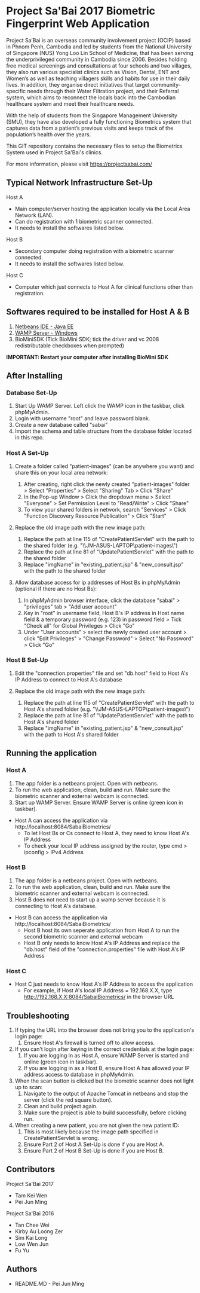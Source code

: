 # Project Sa'Bai 2017 Biometric Fingerprint Web Application
Project Sa’Bai is an overseas community involvement project (OCIP) based in Phnom Penh, Cambodia and led by students from the National University of Singapore (NUS) Yong Loo Lin School of Medicine, that has been serving the underprivileged community in Cambodia since 2006. Besides holding free medical screenings and consultations at four schools and two villages, they also run various specialist clinics such as Vision, Dental, ENT and Women’s as well as teaching villagers skills and habits for use in their daily lives. In addition, they organise direct initiatives that target community-specific needs through their Water Filtration project, and their Referral system, which aims to reconnect the locals back into the Cambodian healthcare system and meet their healthcare needs.

With the help of students from the Singapore Management University (SMU), they have also developed a fully functioning Biometrics system that captures data from a patient’s previous visits and keeps track of the population’s health over the years.

This GIT repository contains the necessary files to setup the Biometrics System used in Project Sa'Bai's clinics.

For more information, please visit https://projectsabai.com/

## Typical Network Infrastructure Set-Up

Host A
- Main computer/server hosting the application locally via the Local Area Network (LAN).
- Can do registration with 1 biometric scanner connected.
- It needs to install the softwares listed below.

Host B
- Secondary computer doing registration with a biometric scanner connected.
- It needs to install the softwares listed below.

Host C
- Computer which just connects to Host A for clinical functions other than registration.

## Softwares required to be installed for Host A & B
1. [Netbeans IDE - Java EE](https://netbeans.org/downloads/)
2. [WAMP Server - Windows](http://www.wampserver.com/en/)
3. BioMiniSDK (Tick BioMini SDK; tick the driver and vc 2008 redistributable checkboxes when prompted)

**IMPORTANT: Restart your computer after installing BioMini SDK**

## After Installing
### Database Set-Up
1. Start Up WAMP Server. Left click the WAMP icon in the taskbar, click phpMyAdmin.
2. Login with username "root" and leave password blank.
3. Create a new database called "sabai"
4. Import the schema and table structure from the database folder located in this repo.

### Host A Set-Up
1. Create a folder called "patient-images" (can be anywhere you want) and share this on your local area network:
    1. After creating, right click the newly created "patient-images" folder > Select "Properties" > Select "Sharing" Tab > Click "Share"
    2. In the Pop-up Window > Click the dropdown menu > Select "Everyone" > Set Permission Level to "Read/Write" > Click "Share"
    3. To view your shared folders in network, search "Services" > Click "Function Discovery Resource Publication" > Click "Start"


2. Replace the old image path with the new image path:
    1. Replace the path at line 115 of "CreatePatientServlet" with the path to the shared folder (e.g. "\\\\JM-ASUS-LAPTOP\\patient-images\\")
    2. Replace the path at line 81 of "UpdatePatientServlet" with the path to the shared folder
    3. Replace "imgName" in "existing_patient.jsp" & "new_consult.jsp" with the path to the shared folder


3. Allow database access for ip addresses of Host Bs in phpMyAdmin (optional if there are no Host Bs):
    1. In phpMyAdmin browser interface, click the database "sabai" > "privileges" tab > "Add user account"
    2. Key in "root" in username field, Host B's IP address in Host name field & a temporary password (e.g. 123) in password field > Tick "Check all" for Global Privileges > Click "Go"
    3. Under "User accounts" > select the newly created user account > click "Edit Privileges" > "Change Password" > Select "No Password" > Click "Go"

### Host B Set-Up
1. Edit the "connection.properties" file and set "db.host" field to Host A's IP Address to connect to Host A's database


2. Replace the old image path with the new image path:
    1. Replace the path at line 115 of "CreatePatientServlet" with the path to Host A's shared folder (e.g. "\\\\JM-ASUS-LAPTOP\\patient-images\\")
    2. Replace the path at line 81 of "UpdatePatientServlet" with the path to Host A's shared folder
    3. Replace "imgName" in "existing_patient.jsp" & "new_consult.jsp" with the path to Host A's shared folder

## Running the application
### Host A
1. The app folder is a netbeans project. Open with netbeans.
2. To run the web application, clean, build and run. Make sure the biometric scanner and external webcam is connected.
3. Start up WAMP Server. Ensure WAMP Server is online (green icon in taskbar).

* Host A can access the application via http://localhost:8084/SabaiBiometrics/
    * To let Host Bs or Cs connect to Host A, they need to know Host A's IP Address
    * To check your local IP address assigned by the router, type cmd > ipconfig > IPv4 Address

### Host B
1. The app folder is a netbeans project. Open with netbeans.
2. To run the web application, clean, build and run. Make sure the biometric scanner and external webcam is connected.
3. Host B does not need to start up a wamp server because it is connecting to Host A's database.

* Host B can access the application via http://localhost:8084/SabaiBiometrics/
    * Host B host its own seperate application from Host A to run the second biometric scanner and external webcam
    * Host B only needs to know Host A's IP Address and replace the "db.host" field of the "connection.properties" file with Host A's IP Address

### Host C
* Host C just needs to know Host A's IP Address to access the application
    * For example, if Host A's local IP Address = 192.168.X.X, type http://192.168.X.X:8084/SabaiBiometrics/ in the browser URL

## Troubleshooting
1. If typing the URL into the browser does not bring you to the application's login page:
    1. Ensure Host A's firewall is turned off to allow access.
2. If you can't login after keying in the correct credentials at the login page:
    1. If you are logging in as Host A, ensure WAMP Server is started and online (green icon in taskbar).
    2. If you are logging in as a Host B, ensure Host A has allowed your IP address access to database in phpMyAdmin.
3. When the scan button is clicked but the biometric scanner does not light up to scan:
    1. Navigate to the output of Apache Tomcat in netbeans and stop the server (click the red square button).
    2. Clean and build project again.
    3. Make sure the project is able to build successfully, before clicking run.
4. When creating a new patient, you are not given the new patient ID:
    1. This is most likely because the image path specified in CreatePatientServlet is wrong.
    2. Ensure Part 2 of Host A Set-Up is done if you are Host A. 
    3. Ensure Part 2 of Host B Set-Up is done if you are Host B.

## Contributors
Project Sa'Bai 2017
* Tam Kei Wen
* Pei Jun Ming

Project Sa'Bai 2016
* Tan Chee Wei
* Kirby Au Loong Zer
* Sim Kai Long
* Low Wen Jun
* Fu Yu

## Authors
* README.MD - Pei Jun Ming
